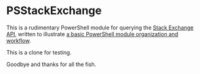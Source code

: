 
PSStackExchange
=============

This is a rudimentary PowerShell module for querying the [Stack Exchange API](https://api.stackexchange.com/docs), written to illustrate [a basic PowerShell module organization and workflow](http://ramblingcookiemonster.github.io/Building-A-PowerShell-Module).

This is a clone for testing.

Goodbye and thanks for all the fish.
